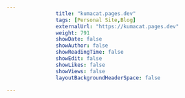 ---
                title: "kumacat.pages.dev"
                tags: [Personal Site,Blog]
                externalUrl: "https://kumacat.pages.dev"
                weight: 791
                showDate: false
                showAuthor: false
                showReadingTime: false
                showEdit: false
                showLikes: false
                showViews: false
                layoutBackgroundHeaderSpace: false
                ---
